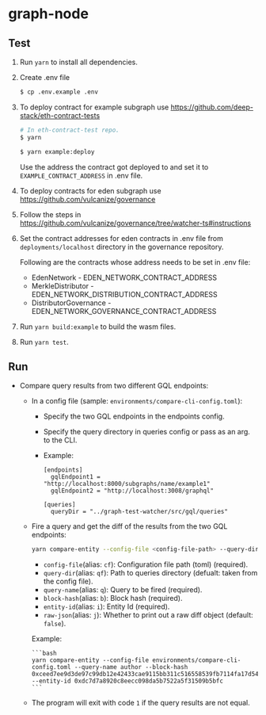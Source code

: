 # graph-node

## Test

1. Run `yarn` to install all dependencies.

2. Create .env file

   ```bash
   $ cp .env.example .env
   ```

3. To deploy contract for example subgraph use https://github.com/deep-stack/eth-contract-tests

   ```bash
   # In eth-contract-test repo.
   $ yarn

   $ yarn example:deploy
   ```

   Use the address the contract got deployed to and set it to `EXAMPLE_CONTRACT_ADDRESS` in .env file.

3. To deploy contracts for eden subgraph use https://github.com/vulcanize/governance

4. Follow the steps in https://github.com/vulcanize/governance/tree/watcher-ts#instructions

5. Set the contract addresses for eden contracts in .env file from `deployments/localhost` directory in the governance repository.

   Following are the contracts whose address needs to be set in .env file:

   * EdenNetwork - EDEN_NETWORK_CONTRACT_ADDRESS
   * MerkleDistributor - EDEN_NETWORK_DISTRIBUTION_CONTRACT_ADDRESS
   * DistributorGovernance - EDEN_NETWORK_GOVERNANCE_CONTRACT_ADDRESS

6. Run `yarn build:example` to build the wasm files.

7. Run `yarn test`.

## Run

* Compare query results from two different GQL endpoints:

  * In a config file (sample: `environments/compare-cli-config.toml`):

    * Specify the two GQL endpoints in the endpoints config.

    * Specify the query directory in queries config or pass as an arg. to the CLI.

    * Example:

        ```
        [endpoints]
          gqlEndpoint1 = "http://localhost:8000/subgraphs/name/example1"
          gqlEndpoint2 = "http://localhost:3008/graphql"

        [queries]
          queryDir = "../graph-test-watcher/src/gql/queries"
        ```

  * Fire a query and get the diff of the results from the two GQL endpoints:

      ```bash
      yarn compare-entity --config-file <config-file-path> --query-dir [query-dir] --query-name <query-name> --block-hash <block-hash> --entity-id <entity-id> --raw-json [true | false]
      ```

      * `config-file`(alias: `cf`): Configuration file path (toml) (required).
      * `query-dir`(alias: `qf`): Path to queries directory (defualt: taken from the config file).
      * `query-name`(alias: `q`): Query to be fired (required).
      * `block-hash`(alias: `b`): Block hash (required).
      * `entity-id`(alias: `i`): Entity Id (required).
      * `raw-json`(alias: `j`): Whether to print out a raw diff object (default: `false`).

      Example:

        ```bash
        yarn compare-entity --config-file environments/compare-cli-config.toml --query-name author --block-hash 0xceed7ee9d3de97c99db12e42433cae9115bb311c516558539fb7114fa17d545b --entity-id 0xdc7d7a8920c8eecc098da5b7522a5f31509b5bfc
        ```

  * The program will exit with code `1` if the query results are not equal.

